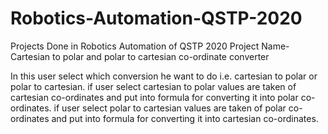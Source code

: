 # Robotics-Automation-QSTP-2020
Projects Done in Robotics Automation of QSTP 2020
Project Name- Cartesian to polar and polar to cartesian co-ordinate converter

In this user select which conversion he want to do i.e. cartesian to polar or polar to cartesian.
if user select cartesian to polar
values are taken of cartesian co-ordinates and put into formula for converting it into polar co-ordinates.
if user select polar to cartesian
values are taken of polar co-ordinates and put into formula for converting it into cartesian co-ordinates.
